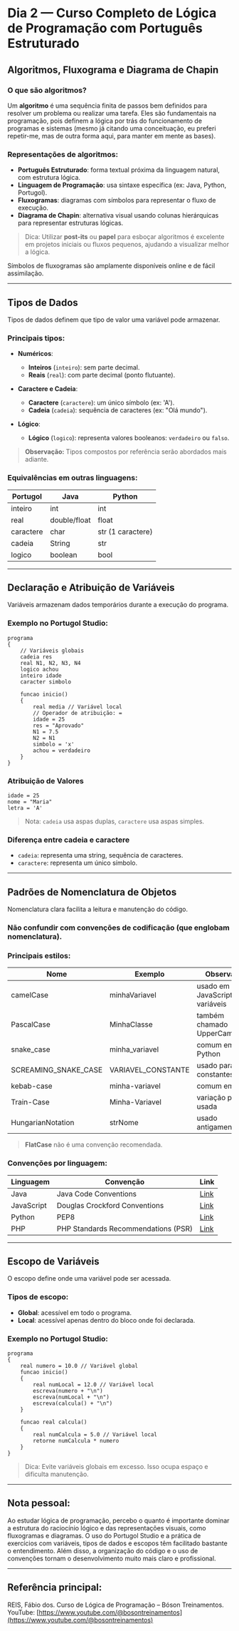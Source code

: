 
# Dia 2 — Curso Completo de Lógica de Programação com Português Estruturado

## Algoritmos, Fluxograma e Diagrama de Chapin

### O que são algoritmos?
Um **algoritmo** é uma sequência finita de passos bem definidos para resolver um problema ou realizar uma tarefa. Eles são fundamentais na programação, pois definem a lógica por trás do funcionamento de programas e sistemas (mesmo já citando uma conceituação, eu preferi repetir-me, mas de outra forma aqui, para manter em mente as bases).

### Representações de algoritmos:
- **Português Estruturado**: forma textual próxima da linguagem natural, com estrutura lógica.
- **Linguagem de Programação**: usa sintaxe específica (ex: Java, Python, Portugol).
- **Fluxogramas**: diagramas com símbolos para representar o fluxo de execução.
- **Diagrama de Chapin**: alternativa visual usando colunas hierárquicas para representar estruturas lógicas.

> Dica: Utilizar **post-its** ou **papel** para esboçar algoritmos é excelente em projetos iniciais ou fluxos pequenos, ajudando a visualizar melhor a lógica.

Símbolos de fluxogramas são amplamente disponíveis online e de fácil assimilação.

---

## Tipos de Dados

Tipos de dados definem que tipo de valor uma variável pode armazenar.

### Principais tipos:

- **Numéricos**:
  - **Inteiros** (`inteiro`): sem parte decimal.
  - **Reais** (`real`): com parte decimal (ponto flutuante).

- **Caractere e Cadeia**:
  - **Caractere** (`caractere`): um único símbolo (ex: 'A').
  - **Cadeia** (`cadeia`): sequência de caracteres (ex: "Olá mundo").

- **Lógico**:
  - **Lógico** (`logico`): representa valores booleanos: `verdadeiro` ou `falso`.

> **Observação:** Tipos compostos por referência serão abordados mais adiante.

### Equivalências em outras linguagens:

| Portugol     | Java           | Python        |
|--------------|----------------|---------------|
| inteiro      | int            | int           |
| real         | double/float   | float         |
| caractere    | char           | str (1 caractere) |
| cadeia       | String         | str           |
| logico       | boolean        | bool          |

---

## Declaração e Atribuição de Variáveis

Variáveis armazenam dados temporários durante a execução do programa.

### Exemplo no Portugol Studio:

```portugol
programa
{
	// Variáveis globais
	cadeia res 
	real N1, N2, N3, N4
	logico achou
	inteiro idade
	caracter simbolo
	
	funcao inicio()
	{
		real media // Variável local
		// Operador de atribuição: = 
		idade = 25
		res = "Aprovado"
		N1 = 7.5
		N2 = N1
		simbolo = 'x'
		achou = verdadeiro
	}
}
```

### Atribuição de Valores

```portugol
idade = 25
nome = "Maria"
letra = 'A'
```

> Nota: `cadeia` usa aspas duplas, `caractere` usa aspas simples.

### Diferença entre cadeia e caractere

- `cadeia`: representa uma string, sequência de caracteres.
- `caractere`: representa um único símbolo.

---

## Padrões de Nomenclatura de Objetos

Nomenclatura clara facilita a leitura e manutenção do código.

### Não confundir com convenções de codificação (que englobam nomenclatura).

### Principais estilos:

| Nome                  | Exemplo                | Observação                              |
|-----------------------|------------------------|------------------------------------------|
| camelCase             | minhaVariavel          | usado em JavaScript para variáveis       |
| PascalCase            | MinhaClasse            | também chamado UpperCamelCase            |
| snake_case            | minha_variavel         | comum em Python                          |
| SCREAMING_SNAKE_CASE  | VARIAVEL_CONSTANTE     | usado para constantes                    |
| kebab-case            | minha-variavel         | comum em URLs                            |
| Train-Case            | Minha-Variavel         | variação pouco usada                     |
| HungarianNotation     | strNome                | usado antigamente                        |

> **FlatCase** não é uma convenção recomendada.

### Convenções por linguagem:

| Linguagem     | Convenção                            | Link |
|---------------|---------------------------------------|------|
| Java          | Java Code Conventions                 | [Link](https://www.oracle.com/java/technologies/javase/codeconventions-contents.html) |
| JavaScript    | Douglas Crockford Conventions         | [Link](https://www.crockford.com/code.html) |
| Python        | PEP8                                  | [Link](https://peps.python.org/pep-0008/) |
| PHP           | PHP Standards Recommendations (PSR)   | [Link](https://www.php-fig.org/psr/) |

---

## Escopo de Variáveis

O escopo define onde uma variável pode ser acessada.

### Tipos de escopo:

- **Global**: acessível em todo o programa.
- **Local**: acessível apenas dentro do bloco onde foi declarada.

### Exemplo no Portugol Studio:

```portugol
programa
{
	real numero = 10.0 // Variável global
	funcao inicio()
	{
		real numLocal = 12.0 // Variável local
		escreva(numero + "\n")
		escreva(numLocal + "\n")
		escreva(calcula() + "\n")
	}

	funcao real calcula()
	{
		real numCalcula = 5.0 // Variável local
		retorne numCalcula * numero
	}
}
```

> Dica: Evite variáveis globais em excesso. Isso ocupa espaço e dificulta manutenção.

---

## Nota pessoal:

Ao estudar lógica de programação, percebo o quanto é importante dominar a estrutura do raciocínio lógico e das representações visuais, como fluxogramas e diagramas. O uso do Portugol Studio e a prática de exercícios com variáveis, tipos de dados e escopos têm facilitado bastante o entendimento. Além disso, a organização do código e o uso de convenções tornam o desenvolvimento muito mais claro e profissional.

---

## Referência principal:

REIS, Fábio dos. Curso de Lógica de Programação – Bóson Treinamentos. YouTube: [https://www.youtube.com/@bosontreinamentos](https://www.youtube.com/@bosontreinamentos)
